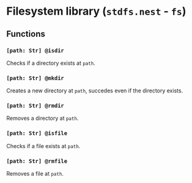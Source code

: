 # Filesystem library (`stdfs.nest` - `fs`)

## Functions

### `[path: Str] @isdir`

Checks if a directory exists at `path`.

### `[path: Str] @mkdir`

Creates a new directory at `path`, succedes even if the directory exists.

### `[path: Str] @rmdir`

Removes a directory at `path`.

### `[path: Str] @isfile`

Checks if a file exists at `path`.

### `[path: Str] @rmfile`

Removes a file at `path`.

